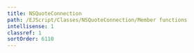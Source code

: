 ```yaml
---
title: NSQuoteConnection
path: /EJScript/Classes/NSQuoteConnection/Member functions
intellisense: 1
classref: 1
sortOrder: 6110
---
```





